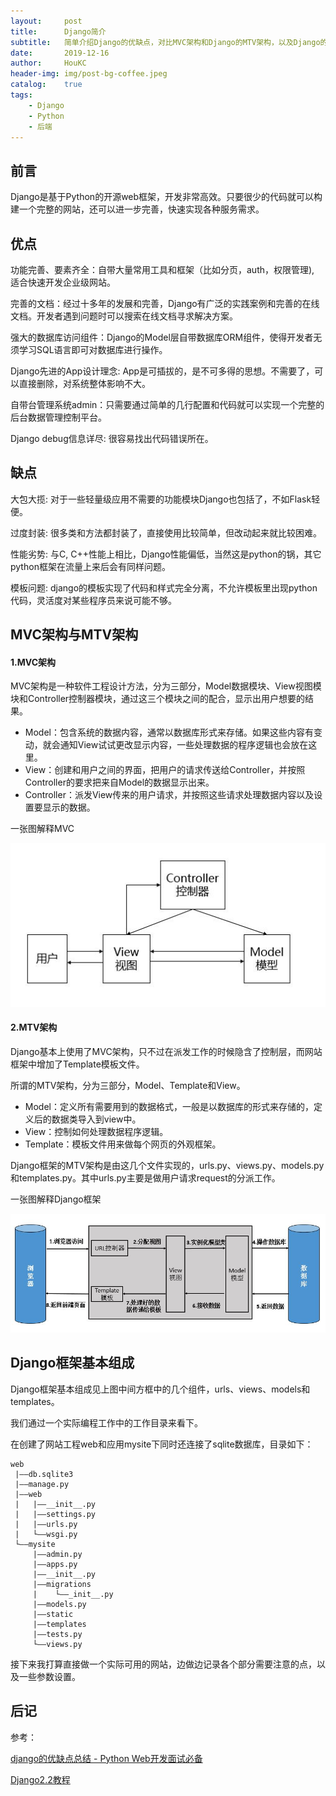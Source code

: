 ```yaml
---
layout:     post
title:      Django简介
subtitle:   简单介绍Django的优缺点，对比MVC架构和Django的MTV架构，以及Django的基本组成。
date:       2019-12-16
author:     HouKC
header-img: img/post-bg-coffee.jpeg
catalog:    true
tags:
    - Django
    - Python
    - 后端
---
```


## 前言
Django是基于Python的开源web框架，开发非常高效。只要很少的代码就可以构建一个完整的网站，还可以进一步完善，快速实现各种服务需求。

## 优点
功能完善、要素齐全：自带大量常用工具和框架（比如分页，auth，权限管理), 适合快速开发企业级网站。

完善的文档：经过十多年的发展和完善，Django有广泛的实践案例和完善的在线文档。开发者遇到问题时可以搜索在线文档寻求解决方案。

强大的数据库访问组件：Django的Model层自带数据库ORM组件，使得开发者无须学习SQL语言即可对数据库进行操作。

Django先进的App设计理念: App是可插拔的，是不可多得的思想。不需要了，可以直接删除，对系统整体影响不大。

自带台管理系统admin：只需要通过简单的几行配置和代码就可以实现一个完整的后台数据管理控制平台。

Django debug信息详尽: 很容易找出代码错误所在。

## 缺点
大包大揽: 对于一些轻量级应用不需要的功能模块Django也包括了，不如Flask轻便。

过度封装: 很多类和方法都封装了，直接使用比较简单，但改动起来就比较困难。

性能劣势: 与C, C++性能上相比，Django性能偏低，当然这是python的锅，其它python框架在流量上来后会有同样问题。

模板问题: django的模板实现了代码和样式完全分离，不允许模板里出现python代码，灵活度对某些程序员来说可能不够。

## MVC架构与MTV架构
#### 1.MVC架构
MVC架构是一种软件工程设计方法，分为三部分，Model数据模块、View视图模块和Controller控制器模块，通过这三个模块之间的配合，显示出用户想要的结果。

- Model：包含系统的数据内容，通常以数据库形式来存储。如果这些内容有变动，就会通知View试试更改显示内容，一些处理数据的程序逻辑也会放在这里。
- View：创建和用户之间的界面，把用户的请求传送给Controller，并按照Controller的要求把来自Model的数据显示出来。
- Controller：派发View传来的用户请求，并按照这些请求处理数据内容以及设置要显示的数据。

一张图解释MVC
 
 ![MVC](https://raw.githubusercontent.com/HouKC/houkc.github.io/master/img/djangoIntroduction-mvc.jpg)

#### 2.MTV架构
Django基本上使用了MVC架构，只不过在派发工作的时候隐含了控制层，而网站框架中增加了Template模板文件。

所谓的MTV架构，分为三部分，Model、Template和View。

- Model：定义所有需要用到的数据格式，一般是以数据库的形式来存储的，定义后的数据类导入到view中。
- View：控制如何处理数据程序逻辑。
- Template：模板文件用来做每个网页的外观框架。

Django框架的MTV架构是由这几个文件实现的，urls.py、views.py、models.py和templates.py。其中urls.py主要是做用户请求request的分派工作。

一张图解释Django框架

 ![MTV](https://raw.githubusercontent.com/HouKC/houkc.github.io/master/img/djangoIntroduction-mtv.jpg)

## Django框架基本组成
Django框架基本组成见上图中间方框中的几个组件，urls、views、models和templates。

我们通过一个实际编程工作中的工作目录来看下。

在创建了网站工程web和应用mysite下同时还连接了sqlite数据库，目录如下：
```
web
 |——db.sqlite3
 |——manage.py
 |——web
 |   |——__init__.py
 |   |——settings.py
 |   |——urls.py
 |   └——wsgi.py
 └——mysite
     |——admin.py
     |——apps.py
     |——__init__.py
     |——migrations
     |    └——_init__.py
     |——models.py
     |——static
     |——templates
     |——tests.py
     └——views.py
```
接下来我打算直接做一个实际可用的网站，边做边记录各个部分需要注意的点，以及一些参数设置。
## 后记
参考：

[django的优缺点总结 - Python Web开发面试必备](https://blog.csdn.net/weixin_42134789/article/details/80753010)

[Django2.2教程](http://www.liujiangblog.com/course/django/)